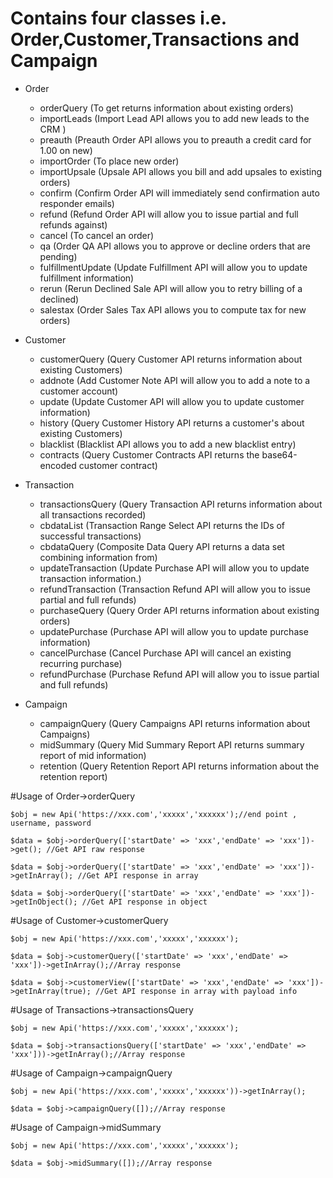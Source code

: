 <!-- Konnective Package Usage Description-->
# Contains four classes i.e. Order,Customer,Transactions and Campaign

* Order
    * orderQuery          (To get returns information about existing orders)
    * importLeads         (Import Lead API allows you to add new leads to the CRM )
    * preauth             (Preauth Order API allows you to preauth a credit card for 1.00 on new)
    * importOrder         (To place new order)
    * importUpsale        (Upsale API allows you bill and add upsales to existing orders)
    * confirm             (Confirm Order API will immediately send confirmation auto responder emails)
    * refund              (Refund Order API will allow you to issue partial and full refunds against)
    * cancel              (To cancel an order)
    * qa                  (Order QA API allows you to approve or decline orders that are pending)
    * fulfillmentUpdate   (Update Fulfillment API will allow you to update fulfillment information)
    * rerun               (Rerun Declined Sale API will allow you to retry billing of a declined)
    * salestax            (Order Sales Tax API allows you to compute tax for new orders)

* Customer
    * customerQuery       (Query Customer API returns information about existing Customers)
    * addnote             (Add Customer Note API will allow you to add a note to a customer account)
    * update              (Update Customer API will allow you to update customer information)
    * history             (Query Customer History API returns a customer's about existing Customers)
    * blacklist           (Blacklist API allows you to add a new blacklist entry)
    * contracts           (Query Customer Contracts API returns the base64-encoded customer contract)

* Transaction
    * transactionsQuery   (Query Transaction API returns information about all transactions recorded)
    * cbdataList          (Transaction Range Select API returns the IDs of successful transactions)
    * cbdataQuery         (Composite Data Query API returns a data set combining information from)
    * updateTransaction   (Update Purchase API will allow you to update transaction information.)
    * refundTransaction   (Transaction Refund API will allow you to issue partial and full refunds)
    * purchaseQuery       (Query Order API returns information about existing orders)
    * updatePurchase      (Purchase API will allow you to update purchase information)
    * cancelPurchase      (Cancel Purchase API will cancel an existing recurring purchase)
    * refundPurchase      (Purchase Refund API will allow you to issue partial and full refunds)

* Campaign
    * campaignQuery       (Query Campaigns API returns information about Campaigns)
    * midSummary          (Query Mid Summary Report API returns summary report of mid information)
    * retention           (Query Retention Report API returns information about the retention report)


#Usage of Order->orderQuery
```
$obj = new Api('https://xxx.com','xxxxx','xxxxxx');//end point , username, password

$data = $obj->orderQuery(['startDate' => 'xxx','endDate' => 'xxx'])->get(); //Get API raw response

$data = $obj->orderQuery(['startDate' => 'xxx','endDate' => 'xxx'])->getInArray(); //Get API response in array

$data = $obj->orderQuery(['startDate' => 'xxx','endDate' => 'xxx'])->getInObject(); //Get API response in object

```

#Usage of Customer->customerQuery
```
$obj = new Api('https://xxx.com','xxxxx','xxxxxx');

$data = $obj->customerQuery(['startDate' => 'xxx','endDate' => 'xxx'])->getInArray();//Array response

$data = $obj->customerView(['startDate' => 'xxx','endDate' => 'xxx'])->getInArray(true); //Get API response in array with payload info
```

#Usage of Transactions->transactionsQuery
```
$obj = new Api('https://xxx.com','xxxxx','xxxxxx');

$data = $obj->transactionsQuery(['startDate' => 'xxx','endDate' => 'xxx']))->getInArray();//Array response
```
#Usage of Campaign->campaignQuery
```
$obj = new Api('https://xxx.com','xxxxx','xxxxxx'))->getInArray();

$data = $obj->campaignQuery([]);//Array response
```
#Usage of Campaign->midSummary
```
$obj = new Api('https://xxx.com','xxxxx','xxxxxx');

$data = $obj->midSummary([]);//Array response
```
